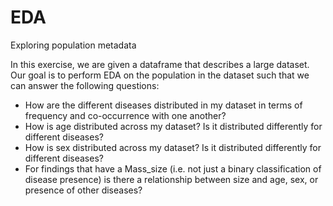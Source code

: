 # EDA
Exploring population metadata

In this exercise, we are given a dataframe that describes a large dataset. Our goal is to perform EDA on the population in the dataset such that we can answer the following questions:

* How are the different diseases distributed in my dataset in terms of frequency and co-occurrence with one another? 
* How is age distributed across my dataset? Is it distributed differently for different diseases?
* How is sex distributed across my dataset? Is it distributed differently for different diseases?
* For findings that have a Mass_size (i.e. not just a binary classification of disease presence) is there a relationship between size and age, sex, or presence of other diseases?


